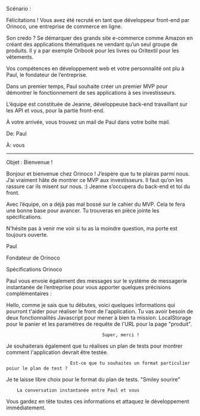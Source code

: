 Scénario : 

Félicitations ! Vous avez été recruté en tant que développeur front-end par Orinoco, une entreprise de commerce en ligne. 

Son credo ? Se démarquer des grands site e-commerce comme Amazon en créant des applications thématiques ne vendant qu’un seul groupe de 
produits. Il y a par exemple Oribook pour les livres ou Oritextil pour les vêtements.

Vos compétences en développement web et votre personnalité ont plu à Paul, le fondateur de l’entreprise.

Dans un premier temps, Paul souhaite créer un premier MVP pour démontrer le fonctionnement de ses applications à ses investisseurs.

L’équipe est constituée de Jeanne, développeuse back-end travaillant sur les API et vous, pour la partie front-end.

À votre arrivée, vous trouvez un mail de Paul dans votre boîte mail.

 

De: Paul 

À: vous

-----------------------------------------------------------------------------------

Objet : Bienvenue !

Bonjour et bienvenue chez Orinoco ! J’espère que tu te plairas parmi nous. J’ai vraiment hâte de montrer ce MVP aux investisseurs. Il faut qu’on les rassure car ils misent sur nous. :)
Jeanne s’occupera du back-end et toi du front.

Avec l’équipe, on a déjà pas mal bossé sur le cahier du MVP. Cela te fera une bonne base pour avancer. Tu trouveras en pièce jointe les spécifications.

N'hésite pas à venir me voir si tu as la moindre question, ma porte est toujours ouverte.

Paul

Fondateur de Orinoco


Spécifications Orinoco

Paul vous envoie également des messages sur le système de messagerie instantanée de l’entreprise pour vous apporter quelques 
précisions complémentaires : 

Hello, comme je sais que tu débutes, voici quelques informations qui pourront t'aider pour réaliser le front de l'application.
Tu vas avoir besoin de deux fonctionnalités Javascript pour mener à bien ta mission. LocalStorage pour le panier et les paramètres de requête de l'URL 
pour la page "produit".

										Super, merci !


Je souhaiterais également que tu réalises un plan de tests pour montrer comment l'application devrait être testée.


							Est-ce que tu souhaites un format particulier poiur le plan de test ?


Je te laisse libre choix pour le format du plan de tests. "Smiley sourire"


		La conversation instantanée entre Paul et vous


Vous gardez en tête toutes ces informations et attaquez le développement immédiatement.